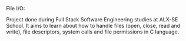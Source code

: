 File I/O:

Project done during Full Stack Software Engineering studies at ALX-SE School. It aims to learn about how to handle files (open, close, read and write), file descriptors, system calls and file permissions in C language.

